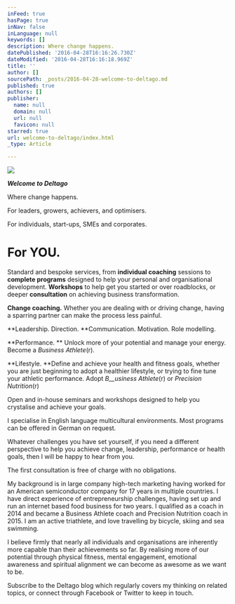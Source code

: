 ```yaml
---
inFeed: true
hasPage: true
inNav: false
inLanguage: null
keywords: []
description: Where change happens.
datePublished: '2016-04-28T16:16:26.730Z'
dateModified: '2016-04-28T16:16:18.969Z'
title: ''
author: []
sourcePath: _posts/2016-04-28-welcome-to-deltago.md
published: true
authors: []
publisher:
  name: null
  domain: null
  url: null
  favicon: null
starred: true
url: welcome-to-deltago/index.html
_type: Article

---
```

![](https://the-grid-user-content.s3-us-west-2.amazonaws.com/6686ee69-ec5c-45c1-b2c6-05c89f8f06f0.png)

**_Welcome to Deltago_**

Where change happens.

For leaders, growers, achievers, and optimisers. 

For individuals, start-ups, SMEs and corporates.

# For YOU.

Standard and bespoke services, from **individual coaching** sessions to **complete programs** designed to help your personal and organisational development. **Workshops** to help get you started or over roadblocks, or deeper **consultation** on achieving business transformation.

**Change coaching.** Whether you are dealing with or driving change, having a sparring partner can make the process less painful.

**Leadership. Direction. **Communication. Motivation. Role modelling.

**Performance. ** Unlock more of your potential and manage your energy. Become a _Business Athlete_(r)_._

**Lifestyle. **Define and achieve your health and fitness goals, whether you are just beginning to adopt a healthier lifestyle, or trying to fine tune your athletic performance. Adopt _B__usiness Athlete_(r) or _Precision Nutrition_(r)

Open and in-house seminars and workshops designed to help you crystalise and achieve your goals.

I specialise in English language multicultural environments. Most programs can be offered in German on request.

Whatever challenges you have set yourself, if you need a different perspective to help you achieve change, leadership, performance or health goals, then I will be happy to hear from you.

The first consultation is free of charge with no obligations.

My background is in large company high-tech marketing having worked for an American semiconductor company for 17 years in multiple countries. I have direct experience of entrepreneurship challenges, having set up and run an internet based food business for two years. I qualified as a coach in 2014 and became a Business Athlete coach and Precision Nutrition coach in 2015\. I am an active triathlete, and love travelling by bicycle, skiing and sea swimming.

I believe firmly that nearly all individuals and organisations are inherently more capable than their achievements so far. By realising more of our potential through physical fitness, mental engagement, emotional awareness and spiritual alignment we can become as awesome as we want to be.

Subscribe to the Deltago blog which regularly covers my thinking on related topics, or connect through Facebook or Twitter to keep in touch.
